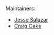 Maintainers:
* [Jesse Salazar](https://github.com/JSalazar88)
* [Craig Oaks](https://github.com/oaktech)